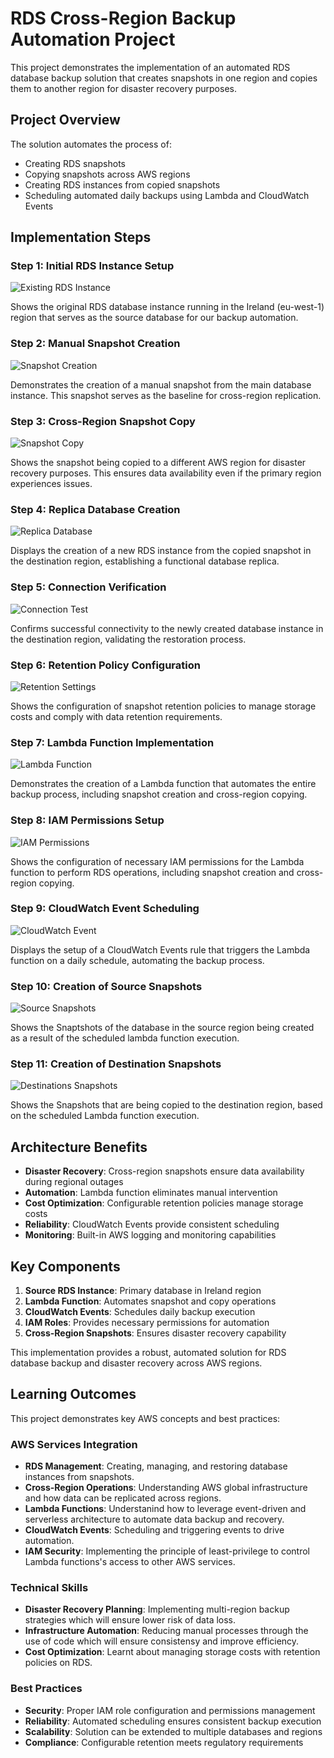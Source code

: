 # RDS Cross-Region Backup Automation Project

This project demonstrates the implementation of an automated RDS database backup solution that creates snapshots in one region and copies them to another region for disaster recovery purposes.

## Project Overview

The solution automates the process of:
- Creating RDS snapshots
- Copying snapshots across AWS regions
- Creating RDS instances from copied snapshots
- Scheduling automated daily backups using Lambda and CloudWatch Events

## Implementation Steps

### Step 1: Initial RDS Instance Setup
![Existing RDS Instance](screenshots/1%20existing%20RDS%20instance%20in%20Ireland%20region.png)

Shows the original RDS database instance running in the Ireland (eu-west-1) region that serves as the source database for our backup automation.

### Step 2: Manual Snapshot Creation
![Snapshot Creation](screenshots/2%20snapshot%20of%20main%20db%20instance%20created.png)

Demonstrates the creation of a manual snapshot from the main database instance. This snapshot serves as the baseline for cross-region replication.

### Step 3: Cross-Region Snapshot Copy
![Snapshot Copy](screenshots/3%20snapshot%20copied%20to%20a%20different%20region.png)

Shows the snapshot being copied to a different AWS region for disaster recovery purposes. This ensures data availability even if the primary region experiences issues.

### Step 4: Replica Database Creation
![Replica Database](screenshots/4%20replica%20db%20created%20in%20new%20region.png)

Displays the creation of a new RDS instance from the copied snapshot in the destination region, establishing a functional database replica.

### Step 5: Connection Verification
![Connection Test](screenshots/5%20new%20db%20instance%20connection%20successful.png)

Confirms successful connectivity to the newly created database instance in the destination region, validating the restoration process.

### Step 6: Retention Policy Configuration
![Retention Settings](screenshots/6%20retention%20period%20set.png)

Shows the configuration of snapshot retention policies to manage storage costs and comply with data retention requirements.

### Step 7: Lambda Function Implementation
![Lambda Function](screenshots/7%20lambda%20function%20created%20for%20automated%20backup.png)

Demonstrates the creation of a Lambda function that automates the entire backup process, including snapshot creation and cross-region copying.

### Step 8: IAM Permissions Setup
![IAM Permissions](screenshots/8%20provide%20necessary%20permissions%20to%20lambda%20role.png)

Shows the configuration of necessary IAM permissions for the Lambda function to perform RDS operations, including snapshot creation and cross-region copying.

### Step 9: CloudWatch Event Scheduling
![CloudWatch Event](screenshots/9%20cloudwatch%20event%20trigger%20added%20to%20lambda%20function.png)

Displays the setup of a CloudWatch Events rule that triggers the Lambda function on a daily schedule, automating the backup process.

### Step 10: Creation of Source Snapshots
![Source Snapshots](screenshots/10.%20source%20region%20snapshots%20are%20being%20created.png)

Shows the Snaptshots of the database in the source region being created as a result of the scheduled lambda function execution.

### Step 11: Creation of Destination Snapshots
![Destinations Snapshots](screenshots/11.%20destination%20region%20snapshots%20are%20being%20created.png)

Shows the Snapshots that are being copied to the destination region, based on the scheduled Lambda function execution.

## Architecture Benefits

- **Disaster Recovery**: Cross-region snapshots ensure data availability during regional outages
- **Automation**: Lambda function eliminates manual intervention
- **Cost Optimization**: Configurable retention policies manage storage costs
- **Reliability**: CloudWatch Events provide consistent scheduling
- **Monitoring**: Built-in AWS logging and monitoring capabilities

## Key Components

1. **Source RDS Instance**: Primary database in Ireland region
2. **Lambda Function**: Automates snapshot and copy operations
3. **CloudWatch Events**: Schedules daily backup execution
4. **IAM Roles**: Provides necessary permissions for automation
5. **Cross-Region Snapshots**: Ensures disaster recovery capability

This implementation provides a robust, automated solution for RDS database backup and disaster recovery across AWS regions.

## Learning Outcomes

This project demonstrates key AWS concepts and best practices:

### AWS Services Integration
- **RDS Management**: Creating, managing, and restoring database instances from snapshots.
- **Cross-Region Operations**: Understanding AWS global infrastructure and how data can be replicated across regions.
- **Lambda Functions**: Understanind how to leverage event-driven and serverless architecture to automate data backup and recovery.
- **CloudWatch Events**: Scheduling and triggering events to drive automation.
- **IAM Security**: Implementing the principle of least-privilege to control Lambda functions's access to other AWS services. 

### Technical Skills
- **Disaster Recovery Planning**: Implementing multi-region backup strategies which will ensure lower risk of data loss.
- **Infrastructure Automation**: Reducing manual processes through the use of code which will ensure consistensy and improve efficiency.
- **Cost Optimization**: Learnt about managing storage costs with retention policies on RDS.

### Best Practices
- **Security**: Proper IAM role configuration and permissions management
- **Reliability**: Automated scheduling ensures consistent backup execution
- **Scalability**: Solution can be extended to multiple databases and regions
- **Compliance**: Configurable retention meets regulatory requirements